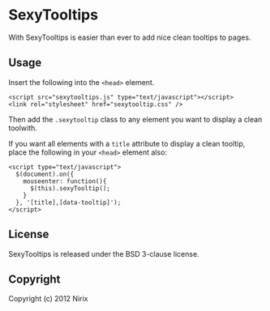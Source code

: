 SexyTooltips
============

With SexyTooltips is easier than ever to add nice clean tooltips to pages.

Usage
------

Insert the following into the `<head>` element.

    <script src="sexytooltips.js" type="text/javascript"></script>
    <link rel="stylesheet" href="sexytooltip.css" />

Then add the `.sexytooltip` class to any element you want to
display a clean toolwith.

If you want all elements with a `title` attribute to display
a clean tooltip, place the following in your `<head>` element also:

    <script type="text/javascript">
      $(document).on({
        mouseenter: function(){
          $(this).sexyTooltip();
        }
      }, '[title],[data-tooltip]');
    </script>

License
-------

SexyTooltips is released under the BSD 3-clause license.

Copyright
---------

Copyright (c) 2012 Nirix